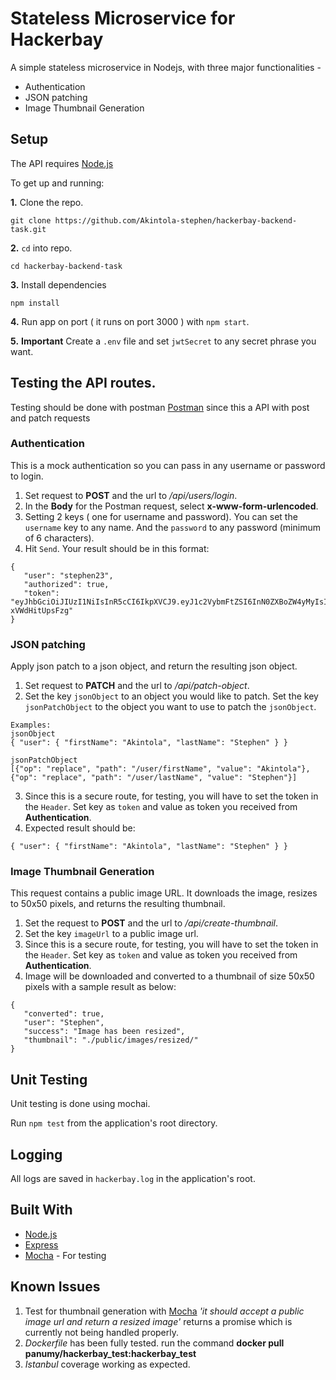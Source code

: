 # Stateless Microservice for Hackerbay

A simple stateless microservice in Nodejs, with three major functionalities -

 * Authentication
 * JSON patching
 * Image Thumbnail Generation


## Setup

The API requires [Node.js](https://nodejs.org/en/download/)

To get up and running: 

**1.** Clone the repo.
```
git clone https://github.com/Akintola-stephen/hackerbay-backend-task.git
```

**2.**  ```cd``` into repo.
```
cd hackerbay-backend-task
```

**3.**  Install dependencies
```
npm install
```

**4.**  Run app  on port  (  it runs on port 3000  ) with ```npm start```.

**5.**  **Important** Create a ```.env``` file and set ```jwtSecret``` to any secret phrase you want.
 

## Testing the API routes.

Testing should be done with postman [Postman](https://www.getpostman.com/) since this a  API with post and patch requests 

### Authentication
This is a mock authentication so you can pass in any username or password to login.
 1. Set  request to **POST** and the url to _/api/users/login_. 
 2. In the **Body** for the Postman request, select **x-www-form-urlencoded**.
 3.  Setting 2 keys ( one for username and password). You can set  the ```username``` key to any name.  And the ```password``` to any password (minimum of 6 characters).
 4. Hit ```Send```. Your result should be in this format:
 ```
{
    "user": "stephen23",
    "authorized": true,
    "token": "eyJhbGciOiJIUzI1NiIsInR5cCI6IkpXVCJ9.eyJ1c2VybmFtZSI6InN0ZXBoZW4yMyIsImlhdCI6MTYzNDI2NDgyOCwiZXhwIjoxNjM0Mjg2NDI4fQ.PxnJteKsgCBkc1o8YmO48Qctmgu0I-xVWdHitUpsFzg"
}
 ```


 ### JSON patching
Apply json patch to a json object, and return the resulting json object.
 1. Set  request to **PATCH** and the url to _/api/patch-object_.
 2. Set the key ```jsonObject``` to an object you would like to patch. Set the key ```jsonPatchObject``` to the object you want to use to patch the ```jsonObject```.
 ```
 Examples:
 jsonObject
 { "user": { "firstName": "Akintola", "lastName": "Stephen" } }

 jsonPatchObject
 [{"op": "replace", "path": "/user/firstName", "value": "Akintola"}, {"op": "replace", "path": "/user/lastName", "value": "Stephen"}]
 ```
 3. Since this is a secure route, for testing, you will have to set the token in the ```Header```. Set key as ```token``` and value as token you received from **Authentication**.
 4. Expected result should be:
 ```
 { "user": { "firstName": "Akintola", "lastName": "Stephen" } }
 ```


 ### Image Thumbnail Generation
This request contains a public image URL. It downloads the image, resizes to 50x50 pixels, and returns the resulting thumbnail.
 1. Set the request to **POST** and the url to _/api/create-thumbnail_.
 2. Set the key ```imageUrl``` to a public image url.
 3. Since this is a secure route, for testing, you will have to set the token in the ```Header```. Set key as ```token``` and value as token you received from **Authentication**.
 4. Image will be downloaded and converted to a thumbnail of size 50x50 pixels with a sample result as below:
 ```
 {
    "converted": true,
    "user": "Stephen",
    "success": "Image has been resized",
    "thumbnail": "./public/images/resized/"
}
```


## Unit Testing

Unit testing is done using mochai.

Run ```npm test``` from the application's root directory.

## Logging

All logs are saved in ```hackerbay.log``` in the application's root.


## Built With

 * [Node.js](https://nodejs.org)
 * [Express](https://expressjs.com/)
 * [Mocha](https://mochajs.org/) - For testing


## Known Issues

 1. Test for thumbnail generation with [Mocha](https://mochajs.org/) _'it should accept a public image url and return a resized image'_ returns a promise which is currently not being handled properly.
 2. _Dockerfile_ has been fully tested. run the command **docker pull panumy/hackerbay_test:hackerbay_test**
 3. _Istanbul_ coverage working as expected.
